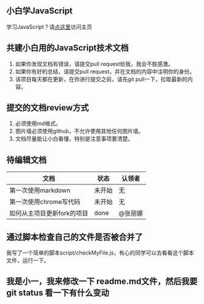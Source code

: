 ## 小白学JavaScript

学习JavaScript？请[点这里](https://js.xinshengdaxue.com/)访问主页

## 共建小白用的JavaScript技术文档

1. 如果你发现文档有错误，请提交pull request给我，我会不胜感激。
2. 如果你有好的总结，请提交pull request，并在文档的内容中注明你的身份。
3. 该项目每天都在更新，在你进行提交之前，请先git pull一下，拉取最新的内容。

## 提交的文档review方式

1. 必须使用md格式。
2. 图片墙必须使用github，不允许使用其他任何图片墙。
2. 文档尽量能让小白看懂，特别是注意事项要清楚。

## 待编辑文档

文档|状态|认领者
---|---|---
第一次使用markdown|未开始|无
第一次使用chrome写代码|未开始|无
如何从主项目更新fork的项目|done|@张丽娜


## 通过脚本检查自己的文件是否被合并了

我写了一个简单的脚本script/checkMyFile.js，有心的同学可以去看看这个脚本文件，运行一下。

##  我是小一，我来修改一下 readme.md文件，然后我要 git status 看一下有什么变动
